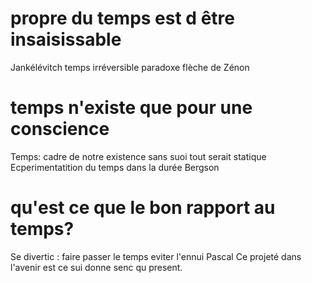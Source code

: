 # propre du temps est d être insaisissable
Jankélévitch temps irréversible
paradoxe flèche de Zénon 
# temps n'existe que pour une conscience
Temps: cadre de notre existence sans suoi tout serait statique
Ecperimentatition du temps dans la durée Bergson
# qu'est ce que le bon rapport au temps?
Se divertic : faire passer le temps eviter l'ennui Pascal
Ce projeté dans l'avenir est ce sui donne senc qu present. 
